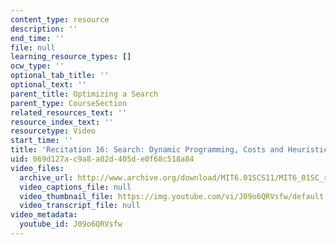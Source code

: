 ```yaml
---
content_type: resource
description: ''
end_time: ''
file: null
learning_resource_types: []
ocw_type: ''
optional_tab_title: ''
optional_text: ''
parent_title: Optimizing a Search
parent_type: CourseSection
related_resources_text: ''
resource_index_text: ''
resourcetype: Video
start_time: ''
title: 'Recitation 16: Search: Dynamic Programming, Costs and Heuristics'
uid: 069d127a-c9a8-a02d-405d-e0f68c518a84
video_files:
  archive_url: http://www.archive.org/download/MIT6.01SCS11/MIT6_01SC_rec16_300k.mp4
  video_captions_file: null
  video_thumbnail_file: https://img.youtube.com/vi/J09o6QRVsfw/default.jpg
  video_transcript_file: null
video_metadata:
  youtube_id: J09o6QRVsfw
---
```

